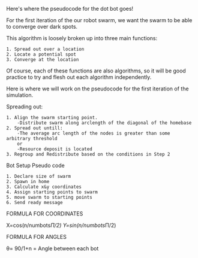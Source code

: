Here's where the pseudocode for the dot bot goes!

For the first iteration of the our robot swarm, we want the swarm to be able to converge over dark spots.

This algorithm is loosely broken up into three main functions:

    1. Spread out over a location
    2. Locate a potential spot
    3. Converge at the location 

Of course, each of these functions are also algorithms, so it will be good practice to try and flesh out each algorithm independently.

Here is where we will work on the pseudocode for the first iteration of the simulation. 

Spreading out:

    1. Align the swarm starting point.
        -Distribute swarm along arclength of the diagonal of the homebase 
    2. Spread out untill:
        -The average arc length of the nodes is greater than some arbitrary threshold
        or
        -Resource deposit is located
    3. Regroup and Redistribute based on the conditions in Step 2


Bot Setup Pseudo code

    1. Declare size of swarm
    2. Spawn in home
    3. Calculate x&y coordinates
    4. Assign starting points to swarm
    5. move swarm to starting points
    6. Send ready message

FORMULA FOR COORDINATES

X=cos(n/numbots*Π/2)
Y=sin(n/numbots*Π/2)



FORMULA FOR ANGLES

θ= 90/1+n = Angle between each bot

































































































